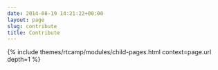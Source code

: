 ```yaml
---
date: 2014-08-19 14:21:22+00:00
layout: page
slug: contribute
title: Contribute
---
```


{% include themes/rtcamp/modules/child-pages.html context=page.url depth=1 %}
